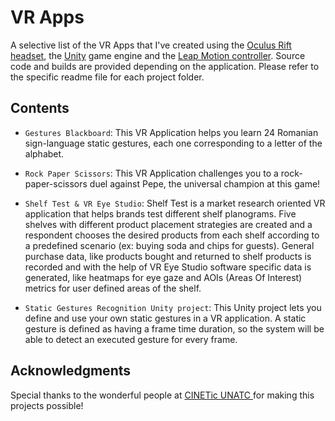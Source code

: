 # VR Apps

A selective list of the VR Apps that I've created using the [Oculus Rift headset](https://www.oculus.com/rift), the [Unity](https://unity.com/) game engine and the [Leap Motion controller](https://www.leapmotion.com/). Source code and builds are provided depending on the application. Please refer to the specific readme file for each project folder.

## Contents

* ```Gestures Blackboard```: This VR Application helps you learn 24 Romanian sign-language static gestures, each one corresponding to  a letter of the alphabet.

* ```Rock Paper Scissors```: This VR Application challenges you to a rock-paper-scissors duel against Pepe, the universal champion at this game!

* ```Shelf Test & VR Eye Studio```: Shelf Test is a market research oriented VR application that helps brands test different shelf planograms. Five shelves with different product placement strategies are created and a respondent chooses the desired products from each shelf according to a predefined scenario (ex: buying soda and chips for guests). General purchase data, like products bought and returned to shelf products is recorded and with the help of VR Eye Studio software specific data is generated, like heatmaps for eye gaze and AOIs (Areas Of Interest) metrics for user defined areas of the shelf.

* ```Static Gestures Recognition Unity project```: This Unity project lets you define and use your own static gestures in a VR application. A static gesture is defined as having a frame time duration, so the system will be able to detect an executed gesture for every frame.

## Acknowledgments

Special thanks to the wonderful people at [CINETic UNATC ](https://cinetic.arts.ro/en/home/) for making this projects possible!
